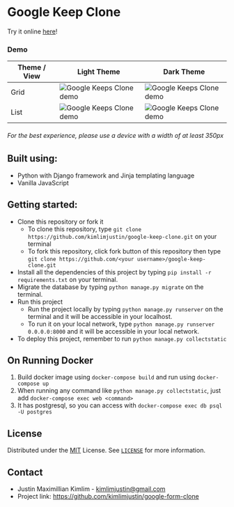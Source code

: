 # Google Keep Clone
Try it online [here](https://google-keeps-clone.herokuapp.com/)!
### Demo

| Theme / View | Light Theme | Dark Theme |
| --- | ---- | ---- |
| Grid | ![Google Keeps Clone demo](https://drive.google.com/uc?export=view&id=1hZ9CuZWZKlKq-4vlXJjg3uQddLubgsQV) | ![Google Keeps Clone demo](https://drive.google.com/uc?export=view&id=1E8VC-UxGFrR95PeFbdWAxd0xTc4g_Cms) |
| List | ![Google Keeps Clone demo](https://drive.google.com/uc?export=view&id=1BDFXNYdnOVt0Bn0rFhfjtU72AZ1JglyY) | ![Google Keeps Clone demo](https://drive.google.com/uc?export=view&id=1XA0cCfD-pOvkZqWmxbopKeyUBWknu310) |

###### For the best experience, please use a device with a width of at least 350px


## Built using:
- Python with Django framework and Jinja templating language
- Vanilla JavaScript

## Getting started:
- Clone this repository or fork it
    - To clone this repository, type `git clone https://github.com/kimlimjustin/google-keep-clone.git` on your terminal
    - To fork this repository, click fork button of this repository then type `git clone https://github.com/<your username>/google-keep-clone.git`
- Install all the dependencies of this project by typing `pip install -r requirements.txt` on your terminal.
- Migrate the database by typing `python manage.py migrate` on the terminal.
- Run this project
    - Run the project locally by typing `python manage.py runserver` on the terminal and it will be accessible in your localhost.
    - To run it on your local network, type `python manage.py runserver 0.0.0.0:8000` and it will be accessible in your local network.
- To deploy this project, remember to run `python manage.py collectstatic`

## On Running Docker
1. Build docker image using `docker-compose build` and run using `docker-compose up`
2. When running any command like `python manage.py collectstatic`, just add `docker-compose exec web <command>`
3. It has postgresql, so you can access with `docker-compose exec db psql -U postgres`

## License
Distributed under the [MIT](https://github.com/kimlimjustin/google-keep-clone/blob/master/LICENSE) License. See [`LICENSE`](https://github.com/kimlimjustin/google-keep-clone/blob/master/LICENSE) for more information.

## Contact
- Justin Maximillian Kimlim - [kimlimjustin@gmail.com](mailto:kimlimjustin@gmail.com)
- Project link: https://github.com/kimlimjustin/google-form-clone

